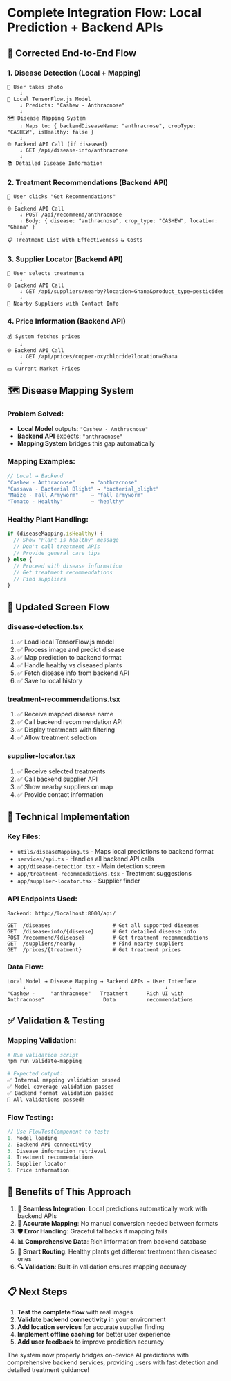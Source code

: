 # Complete Integration Flow: Local Prediction + Backend APIs

## 🔄 **Corrected End-to-End Flow**

### **1. Disease Detection (Local + Mapping)**
```
📸 User takes photo
    ↓
🤖 Local TensorFlow.js Model
    ↓ Predicts: "Cashew - Anthracnose"
    ↓
🗺️ Disease Mapping System
    ↓ Maps to: { backendDiseaseName: "anthracnose", cropType: "CASHEW", isHealthy: false }
    ↓
🌐 Backend API Call (if diseased)
    ↓ GET /api/disease-info/anthracnose
    ↓
📚 Detailed Disease Information
```

### **2. Treatment Recommendations (Backend API)**
```
💊 User clicks "Get Recommendations"
    ↓
🌐 Backend API Call
    ↓ POST /api/recommend/anthracnose
    ↓ Body: { disease: "anthracnose", crop_type: "CASHEW", location: "Ghana" }
    ↓
📋 Treatment List with Effectiveness & Costs
```

### **3. Supplier Locator (Backend API)**
```
🏪 User selects treatments
    ↓
🌐 Backend API Call
    ↓ GET /api/suppliers/nearby?location=Ghana&product_type=pesticides
    ↓
📍 Nearby Suppliers with Contact Info
```

### **4. Price Information (Backend API)**
```
💰 System fetches prices
    ↓
🌐 Backend API Call
    ↓ GET /api/prices/copper-oxychloride?location=Ghana
    ↓
💵 Current Market Prices
```

## 🗺️ **Disease Mapping System**

### **Problem Solved:**
- **Local Model** outputs: `"Cashew - Anthracnose"`
- **Backend API** expects: `"anthracnose"`
- **Mapping System** bridges this gap automatically

### **Mapping Examples:**
```typescript
// Local → Backend
"Cashew - Anthracnose"     → "anthracnose"
"Cassava - Bacterial Blight" → "bacterial_blight"  
"Maize - Fall Armyworm"    → "fall_armyworm"
"Tomato - Healthy"         → "healthy"
```

### **Healthy Plant Handling:**
```typescript
if (diseaseMapping.isHealthy) {
  // Show "Plant is healthy" message
  // Don't call treatment APIs
  // Provide general care tips
} else {
  // Proceed with disease information
  // Get treatment recommendations
  // Find suppliers
}
```

## 📱 **Updated Screen Flow**

### **disease-detection.tsx**
1. ✅ Load local TensorFlow.js model
2. ✅ Process image and predict disease
3. ✅ Map prediction to backend format
4. ✅ Handle healthy vs diseased plants
5. ✅ Fetch disease info from backend API
6. ✅ Save to local history

### **treatment-recommendations.tsx**
1. ✅ Receive mapped disease name
2. ✅ Call backend recommendation API
3. ✅ Display treatments with filtering
4. ✅ Allow treatment selection

### **supplier-locator.tsx**
1. ✅ Receive selected treatments
2. ✅ Call backend supplier API
3. ✅ Show nearby suppliers on map
4. ✅ Provide contact information

## 🔧 **Technical Implementation**

### **Key Files:**
- `utils/diseaseMapping.ts` - Maps local predictions to backend format
- `services/api.ts` - Handles all backend API calls
- `app/disease-detection.tsx` - Main detection screen
- `app/treatment-recommendations.tsx` - Treatment suggestions
- `app/supplier-locator.tsx` - Supplier finder

### **API Endpoints Used:**
```
Backend: http://localhost:8000/api/

GET  /diseases                    # Get all supported diseases
GET  /disease-info/{disease}      # Get detailed disease info
POST /recommend/{disease}         # Get treatment recommendations  
GET  /suppliers/nearby            # Find nearby suppliers
GET  /prices/{treatment}          # Get treatment prices
```

### **Data Flow:**
```
Local Model → Disease Mapping → Backend APIs → User Interface
     ↓              ↓               ↓              ↓
"Cashew -     "anthracnose"   Treatment      Rich UI with
Anthracnose"                   Data          recommendations
```

## ✅ **Validation & Testing**

### **Mapping Validation:**
```bash
# Run validation script
npm run validate-mapping

# Expected output:
✅ Internal mapping validation passed
✅ Model coverage validation passed  
✅ Backend format validation passed
🎉 All validations passed!
```

### **Flow Testing:**
```typescript
// Use FlowTestComponent to test:
1. Model loading
2. Backend API connectivity
3. Disease information retrieval
4. Treatment recommendations
5. Supplier locator
6. Price information
```

## 🚀 **Benefits of This Approach**

1. **🔄 Seamless Integration**: Local predictions automatically work with backend APIs
2. **🎯 Accurate Mapping**: No manual conversion needed between formats
3. **🛡️ Error Handling**: Graceful fallbacks if mapping fails
4. **📊 Comprehensive Data**: Rich information from backend database
5. **🏥 Smart Routing**: Healthy plants get different treatment than diseased ones
6. **🔍 Validation**: Built-in validation ensures mapping accuracy

## 📋 **Next Steps**

1. **Test the complete flow** with real images
2. **Validate backend connectivity** in your environment
3. **Add location services** for accurate supplier finding
4. **Implement offline caching** for better user experience
5. **Add user feedback** to improve prediction accuracy

The system now properly bridges on-device AI predictions with comprehensive backend services, providing users with fast detection and detailed treatment guidance!
